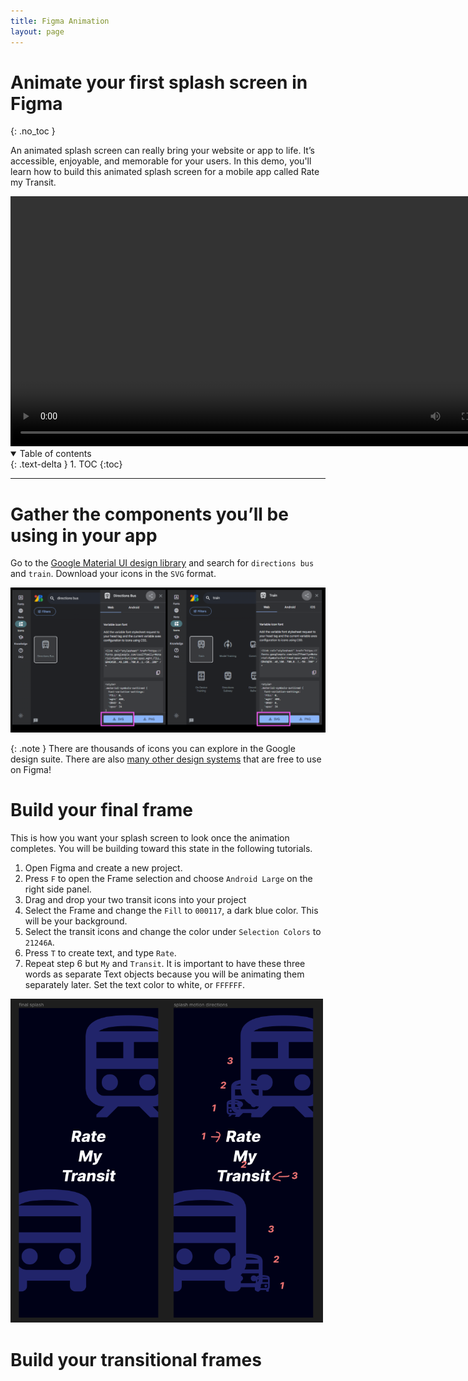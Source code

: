 ```yaml
---
title: Figma Animation
layout: page
---
```


# Animate your first splash screen in Figma
{: .no_toc }

An animated splash screen can really bring your website or app to life. It’s accessible, enjoyable, and memorable for your users. In this demo, you'll learn how to build this animated splash screen for a mobile app called Rate my Transit.

<video width="800" controls>
  <source src="./splash_animation.mp4" type="video/mp4">
  Your browser does not support the video tag.
</video>

<details open markdown="block">
  <summary>
    Table of contents
  </summary>
  {: .text-delta }
1. TOC
{:toc}
</details>

---

# Gather the components you’ll be using in your app
Go to the [Google Material UI design library](https://fonts.google.com/icons) and search for `directions bus` and `train`. Download your icons in the `SVG` format.

<img src="./svg_download.png" width="600">

{: .note }
There are thousands of icons you can explore in the Google design suite. There are also [many other design systems](https://www.designsystemsforfigma.com/) that are free to use on Figma!


# Build your final frame
This is how you want your splash screen to look once the animation completes. You will be building toward this state in the following tutorials.
1. Open Figma and create a new project.
2. Press `F` to open the Frame selection and choose `Android Large` on the right side panel.
3. Drag and drop your two transit icons into your project
4. Select the Frame and change the `Fill` to `000117`, a dark blue color. This will be your background.
5. Select the transit icons and change the color under `Selection Colors` to `21246A`.
6. Press `T` to create text, and type `Rate`.
7. Repeat step 6 but `My` and `Transit`. It is important to have these three words as separate Text objects because you will be animating them separately later. Set the text color to white, or `FFFFFF`.

<img src="./animation_sketch.png" width="500">

# Build your transitional frames

